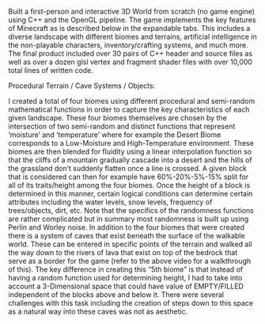 Built a first-person and interactive 3D World from scratch (no game engine) using C++ and the OpenGL pipeline. The game implements the key features of Minecraft as is described below in the expandable tabs. This includes a diverse landscape with different biomes and terrains, artificial intelligence in the non-playable characters, inventory/crafting systems, and much more. The final product included over 30 pairs of C++ header and source files as well as over a dozen glsl vertex and fragment shader files with over 10,000 total lines of written code. 

Procedural Terrain / Cave Systems / Objects: 

I created a total of four biomes using different procedural and semi-random mathematical functions in order to capture the key characteristics of each given landscape. These four biomes themselves are chosen by the intersection of two semi-random and distinct functions that represent ‘moisture’ and ‘temperature’ where for example the Desert Biome corresponds to a Low-Moisture and High-Temperature environment. These biomes are then blended for fluidity using a linear interpolation function so that the cliffs of a mountain gradually cascade into a desert and the hills of the grassland don’t suddenly flatten once a line is crossed. A given block that is considered can then for example have 60%-20%-5%-15% split for all of its traits/height among the four biomes. Once the height of a block is determined in this manner, certain logical conditions can determine certain attributes including the water levels, snow levels, frequency of trees/objects, dirt, etc. Note that the specifics of the randomness functions are rather complicated but in summary most randomness is built up using Perlin and Worley noise.
In addition to the four biomes that were created there is a system of caves that exist beneath the surface of the walkable world. These can be entered in specific points of the terrain and walked all the way down to the rivers of lava that exist on top of the bedrock that serve as a border for the game (refer to the above video for a walkthrough of this). The key difference in creating this “5th biome” is that instead of having a random function used for determining height, I had to take into account a 3-Dimensional space that could have value of EMPTY/FILLED independent of the blocks above and below it. There were several challenges with this task including the creation of steps down to this space as a natural way into these caves was not as aesthetic.
